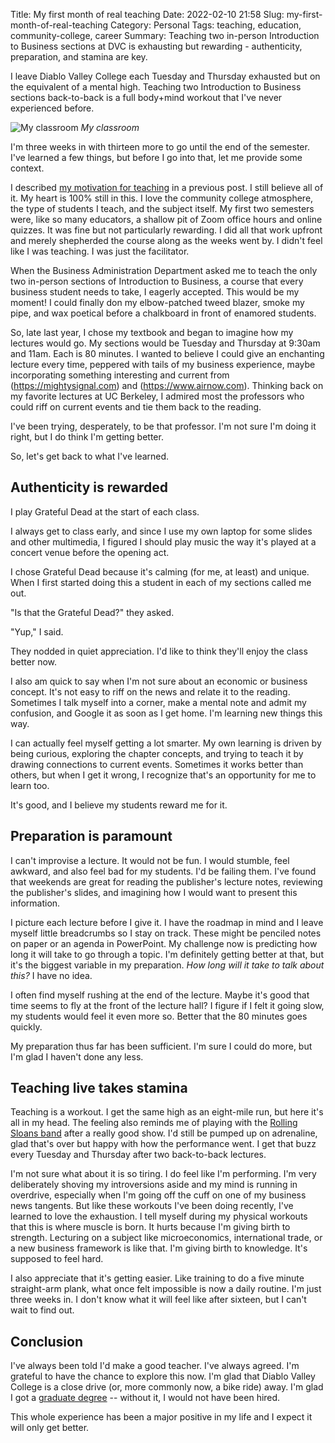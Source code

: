 Title: My first month of real teaching
Date: 2022-02-10 21:58
Slug: my-first-month-of-real-teaching
Category: Personal
Tags: teaching, education, community-college, career
Summary: Teaching two in-person Introduction to Business sections at DVC is exhausting but rewarding - authenticity, preparation, and stamina are key.

I leave Diablo Valley College each Tuesday and Thursday exhausted but on the equivalent of a mental high. Teaching two Introduction to Business sections back-to-back is a full body+mind workout that I've never experienced before. 

![My classroom]({static}/images/FDE73FAF-9199-4C01-B425-A4CF0F7CA28D_1_105_c.jpeg)
*My classroom*

I'm three weeks in with thirteen more to go until the end of the semester. I've learned a few things, but before I go into that, let me provide some context. 

I described [my motivation for teaching]({filename}why-im-applying-to-be-an-instructor-at-dvc.md) in a previous post. I still believe all of it. My heart is 100% still in this. I love the community college atmosphere, the type of students I teach, and the subject itself. My first two semesters were, like so many educators, a shallow pit of Zoom office hours and online quizzes. It was fine but not particularly rewarding. I did all that work upfront and merely shepherded the course along as the weeks went by. I didn't feel like I was teaching. I was just the facilitator. 

When the Business Administration Department asked me to teach the only two in-person sections of Introduction to Business, a course that every business student needs to take, I eagerly accepted. This would be my moment! I could finally don my elbow-patched tweed blazer, smoke my pipe, and wax poetical before a chalkboard in front of enamored students. 

So, late last year, I chose my textbook and began to imagine how my lectures would go. My sections would be Tuesday and Thursday at 9:30am and 11am. Each is 80 minutes. I wanted to believe I could give an enchanting lecture every time, peppered with tails of my business experience, maybe incorporating something interesting and current from (https://mightysignal.com) and (https://www.airnow.com). Thinking back on my favorite lectures at UC Berkeley, I admired most the professors who could riff on current events and tie them back to the reading. 

I've been trying, desperately, to be that professor. I'm not sure I'm doing it right, but I do think I'm getting better. 

So, let's get back to what I've learned.

## Authenticity is rewarded

I play Grateful Dead at the start of each class. 

I always get to class early, and since I use my own laptop for some slides and other multimedia, I figured I should play music the way it's played at a concert venue before the opening act. 

I chose Grateful Dead because it's calming (for me, at least) and unique. When I first started doing this a student in each of my sections called me out. 

"Is that the Grateful Dead?" they asked. 

"Yup," I said.

They nodded in quiet appreciation. I'd like to think they'll enjoy the class better now. 

I also am quick to say when I'm not sure about an economic or business concept. It's not easy to riff on the news and relate it to the reading. Sometimes I talk myself into a corner, make a mental note and admit my confusion, and Google it as soon as I get home. I'm learning new things this way.

I can actually feel myself getting a lot smarter. My own learning is driven by being curious, exploring the chapter concepts, and trying to teach it by drawing connections to current events. Sometimes it works better than others, but when I get it wrong, I recognize that's an opportunity for me to learn too. 

It's good, and I believe my students reward me for it. 

## Preparation is paramount

I can't improvise a lecture. It would not be fun. I would stumble, feel awkward, and also feel bad for my students. I'd be failing them. I've found that weekends are great for reading the publisher's lecture notes, reviewing the publisher's slides, and imagining how I would want to present this information. 

I picture each lecture before I give it. I have the roadmap in mind and I leave myself little breadcrumbs so I stay on track. These might be penciled notes on paper or an agenda in PowerPoint. My challenge now is predicting how long it will take to go through a topic. I'm definitely getting better at that, but it's the biggest variable in my preparation. *How long will it take to talk about this?* I have no idea. 

I often find myself rushing at the end of the lecture. Maybe it's good that time seems to fly at the front of the lecture hall? I figure if I felt it going slow, my students would feel it even more so. Better that the 80 minutes goes quickly. 

My preparation thus far has been sufficient. I'm sure I could do more, but I'm glad I haven't done any less.

## Teaching live takes stamina

Teaching is a workout. I get the same high as an eight-mile run, but here it's all in my head. The feeling also reminds me of playing with the [Rolling Sloans band]({filename}becoming-a-better-public-singer.md) after a really good show. I'd still be pumped up on adrenaline, glad that's over but happy with how the performance went. I get that buzz every Tuesday and Thursday after two back-to-back lectures.

I'm not sure what about it is so tiring. I do feel like I'm performing. I'm very deliberately shoving my introversions aside and my mind is running in overdrive, especially when I'm going off the cuff on one of my business news tangents. But like these workouts I've been doing recently, I've learned to love the exhaustion. I tell myself during my physical workouts that this is where muscle is born. It hurts because I'm giving birth to strength. Lecturing on a subject like microeconomics, international trade, or a new business framework is like that. I'm giving birth to knowledge. It's supposed to feel hard. 

I also appreciate that it's getting easier. Like training to do a five minute straight-arm plank, what once felt impossible is now a daily routine. I'm just three weeks in. I don't know what it will feel like after sixteen, but I can't wait to find out. 

## Conclusion

I've always been told I'd make a good teacher. I've always agreed. I'm grateful to have the chance to explore this now. I'm glad that Diablo Valley College is a close drive (or, more commonly now, a bike ride) away. I'm glad I got a [graduate degree]({filename}what-my-grad-school-experience-meant-to-me.md) -- without it, I would not have been hired. 

This whole experience has been a major positive in my life and I expect it will only get better.